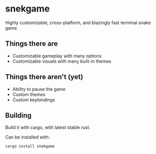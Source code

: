 # snekgame
Highly customizable, cross-platform, and blazingly fast terminal snake game.

## Things there are
- Customizable gameplay with many options
- Customizable visuals with many built-in themes

## Things there aren't (yet)
- Ability to pause the game
- Custom themes
- Custom keybindings

## Building
Build it with cargo, with latest stable rust.

Can be installed with:
```sh
cargo install snekgame
```

